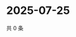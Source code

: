 # 2025-07-25

共 0 条

<!-- BEGIN ZHIHUQUESTIONS -->
<!-- 最后更新时间 Fri Jul 25 2025 23:12:58 GMT+0800 (China Standard Time) -->

<!-- END ZHIHUQUESTIONS -->
